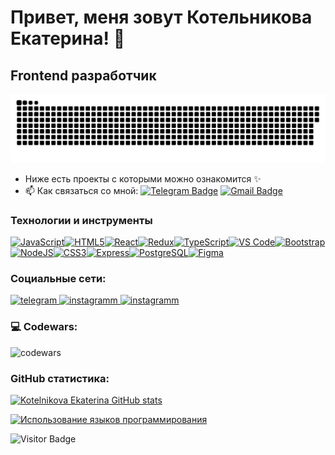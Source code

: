 Привет, меня зовут Котельникова Екатерина! 🌸
==========================================================================================================================================

Frontend разработчик
--------------------


<p align="center">
 <img width="600" src="assets/github-snake.svg" alt="snake"/>
</p>

- Ниже есть проекты с которыми можно ознакомится ✨
- :mailbox: Как связаться со мной: [![Telegram Badge](https://img.shields.io/badge/-katekoshka-blue?style=flat&logo=Telegram&logoColor=white)](https://t.me/katekoshka) [![Gmail Badge](https://img.shields.io/badge/-Gmail-red?style=flat&logo=Gmail&logoColor=white)](mailto:kotelnikova123.123@gmail.com)

### Технологии и инструменты

<p align="left"> <a href="https://developer.mozilla.org/en-US/docs/Web/JavaScript" target="_blank" rel="noreferrer"><img src="https://raw.githubusercontent.com/danielcranney/readme-generator/main/public/icons/skills/javascript-colored.svg" width="36" height="36" alt="JavaScript" /></a><a href="https://developer.mozilla.org/en-US/docs/Glossary/HTML5" target="_blank" rel="noreferrer"><img src="https://raw.githubusercontent.com/danielcranney/readme-generator/main/public/icons/skills/html5-colored.svg" width="36" height="36" alt="HTML5" /></a><a href="https://reactjs.org/" target="_blank" rel="noreferrer"><img src="https://raw.githubusercontent.com/danielcranney/readme-generator/main/public/icons/skills/react-colored.svg" width="36" height="36" alt="React" /></a><a href="https://redux.js.org/" target="_blank" rel="noreferrer"><img src="https://raw.githubusercontent.com/danielcranney/readme-generator/main/public/icons/skills/redux-colored.svg" width="36" height="36" alt="Redux" /></a><a href="https://www.typescriptlang.org/" target="_blank" rel="noreferrer"><img src="https://raw.githubusercontent.com/danielcranney/readme-generator/main/public/icons/skills/typescript-colored.svg" width="36" height="36" alt="TypeScript" /></a><a href="https://code.visualstudio.com/" target="_blank" rel="noreferrer"><img src="https://raw.githubusercontent.com/danielcranney/readme-generator/main/public/icons/skills/visualstudiocode.svg" width="36" height="36" alt="VS Code" /></a><a href="https://getbootstrap.com/" target="_blank" rel="noreferrer"><img src="https://raw.githubusercontent.com/danielcranney/readme-generator/main/public/icons/skills/bootstrap-colored.svg" width="36" height="36" alt="Bootstrap" /></a><a href="https://nodejs.org/en/" target="_blank" rel="noreferrer"><img src="https://raw.githubusercontent.com/danielcranney/readme-generator/main/public/icons/skills/nodejs-colored.svg" width="36" height="36" alt="NodeJS" /></a><a href="https://www.w3.org/TR/CSS/#css" target="_blank" rel="noreferrer"><img src="https://raw.githubusercontent.com/danielcranney/readme-generator/main/public/icons/skills/css3-colored.svg" width="36" height="36" alt="CSS3" /></a><a href="https://expressjs.com/" target="_blank" rel="noreferrer"><img src="https://raw.githubusercontent.com/danielcranney/readme-generator/main/public/icons/skills/express-colored.svg" width="36" height="36" alt="Express" /></a><a href="https://www.postgresql.org/" target="_blank" rel="noreferrer"><img src="https://raw.githubusercontent.com/danielcranney/readme-generator/main/public/icons/skills/postgresql-colored.svg" width="36" height="36" alt="PostgreSQL" /></a><a href="https://www.figma.com/" target="_blank" rel="noreferrer"><img src="https://raw.githubusercontent.com/danielcranney/readme-generator/main/public/icons/skills/figma-colored.svg" width="36" height="36" alt="Figma" /></a> </p>


### Социальные сети:

  <div id="badges">
    <a href="https://t.me/katekoshka" target="_blank">
      <img src="https://cdn-icons-png.flaticon.com/512/2111/2111646.png" width="40" height="40" alt="telegram" />
    </a><a href="https://www.instagram.com/ko_tenka?igsh=MzRlODBiNWFlZA==" target="_blank">
      <img src="https://cdn-icons-png.flaticon.com/128/3955/3955024.png" width="40" height="40" alt="instagramm" />
    </a><a href="https://www.linkedin.com/in/ekaterina-kotelnikova-551a97270/" target="_blank">
      <img src="https://cdn-icons-png.flaticon.com/128/3536/3536505.png" width="40" height="40" alt="instagramm" />
    </a>
  </div>

### 💻 Codewars:

![codewars](https://www.codewars.com/users/kate_koshka/badges/large)

### GitHub статистика:

<a href="http://www.github.com/ko-tenka"><img src="https://github-readme-stats.vercel.app/api?username=ko-tenka&show_icons=true&hide=&count_private=true&title_color=0891b2&text_color=ffffff&icon_color=0891b2&bg_color=1c1917&hide_border=true&show_icons=true" alt="Kotelnikova Ekaterina GitHub stats" /></a>

<a href="https://github.com/ko-tenka" align="left"><img src="https://github-readme-stats.vercel.app/api/top-langs/?username=ko-tenka&langs_count=10&title_color=0891b2&text_color=ffffff&icon_color=0891b2&bg_color=1c1917&hide_border=true&locale=en&custom_title=Top%20%Languages" alt="Использование языков программирования" /></a>


![Visitor Badge](https://visitor-badge.laobi.icu/badge?page_id=ko-tenka)